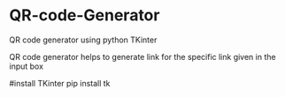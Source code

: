 # QR-code-Generator
QR code generator using python TKinter

QR code generator helps to generate link for the specific link given in the input box 


#install TKinter
pip install tk
